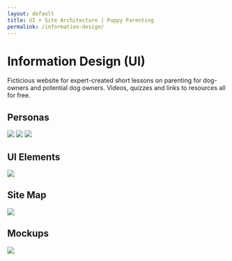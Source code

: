 ```yaml
---
layout: default
title: UI + Site Architecture | Puppy Parenting
permalink: /information-design/
---
```



# [](#header-1)Information Design (UI)


Ficticious website for expert-created short lessons on parenting for dog-owners and potential dog owners. Videos, quizzes and links to resources all for free.

## [](#header-2)Personas

![](https://angela-smithers.github.io/il-mio-portfolio/assets/files/persona1-01.png) ![](https://angela-smithers.github.io/il-mio-portfolio/assets/files/persona2-02.png) ![](https://angela-smithers.github.io/il-mio-portfolio/assets/files/persona3-03.png)

  
## [](#header-2)UI Elements

![](https://angela-smithers.github.io/il-mio-portfolio/assets/files/style-guide-01.png)


## [](#header-2)Site Map

![](https://angela-smithers.github.io/il-mio-portfolio/assets/files/arch-map.jpg)

## [](#header-2)Mockups

![](https://angela-smithers.github.io/il-mio-portfolio/assets/files/web-mockup-slide.png)
